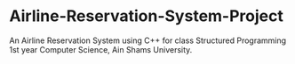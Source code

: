 # Airline-Reservation-System-Project
An Airline Reservation System using C++ for class Structured Programming 1st year Computer Science, Ain Shams University.
